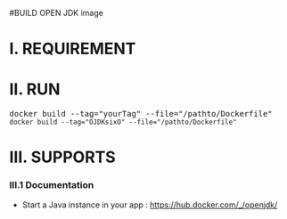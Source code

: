 #BUILD OPEN JDK image
# I. REQUIREMENT
# II. RUN

<pre>docker build --tag="yourTag" --file="/pathto/Dockerfile"<code>
docker build --tag="OJDKsixO" --file="/pathto/Dockerfile"
</code></pre>

# III. SUPPORTS
### III.1 Documentation
<ul>
<li>Start a Java instance in your app : <a href="https://hub.docker.com/_/openjdk/">https://hub.docker.com/_/openjdk/</a> </li>
</ul>
